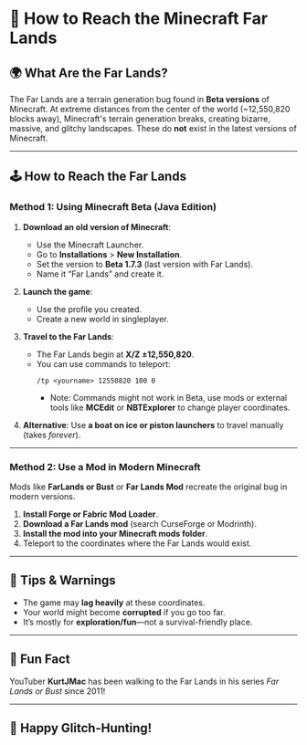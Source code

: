 # 🧭 How to Reach the Minecraft Far Lands

## 🌍 What Are the Far Lands?

The Far Lands are a terrain generation bug found in **Beta versions** of Minecraft. At extreme distances from the center of the world (~12,550,820 blocks away), Minecraft's terrain generation breaks, creating bizarre, massive, and glitchy landscapes. These do **not** exist in the latest versions of Minecraft.

---

## 🕹️ How to Reach the Far Lands

### Method 1: Using Minecraft Beta (Java Edition)

1. **Download an old version of Minecraft**:
   - Use the Minecraft Launcher.
   - Go to **Installations** > **New Installation**.
   - Set the version to **Beta 1.7.3** (last version with Far Lands).
   - Name it “Far Lands” and create it.

2. **Launch the game**:
   - Use the profile you created.
   - Create a new world in singleplayer.

3. **Travel to the Far Lands**:
   - The Far Lands begin at **X/Z ±12,550,820**.
   - You can use commands to teleport:
     ```
     /tp <yourname> 12550820 100 0
     ```
     - Note: Commands might not work in Beta, use mods or external tools like **MCEdit** or **NBTExplorer** to change player coordinates.

4. **Alternative**: Use **a boat on ice or piston launchers** to travel manually (takes *forever*).

---

### Method 2: Use a Mod in Modern Minecraft

Mods like **FarLands or Bust** or **Far Lands Mod** recreate the original bug in modern versions.

1. **Install Forge or Fabric Mod Loader**.
2. **Download a Far Lands mod** (search CurseForge or Modrinth).
3. **Install the mod into your Minecraft mods folder**.
4. Teleport to the coordinates where the Far Lands would exist.

---

## 🔎 Tips & Warnings

- The game may **lag heavily** at these coordinates.
- Your world might become **corrupted** if you go too far.
- It’s mostly for **exploration/fun**—not a survival-friendly place.

---

## 🎥 Fun Fact

YouTuber **KurtJMac** has been walking to the Far Lands in his series *Far Lands or Bust* since 2011!

---

## 🧱 Happy Glitch-Hunting!

